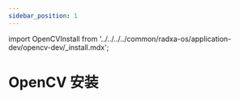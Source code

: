 ```yaml
---
sidebar_position: 1
---
```


import OpenCVInstall from '../../../../common/radxa-os/application-dev/opencv-dev/\_install.mdx';

# OpenCV 安装

<OpenCVInstall />
